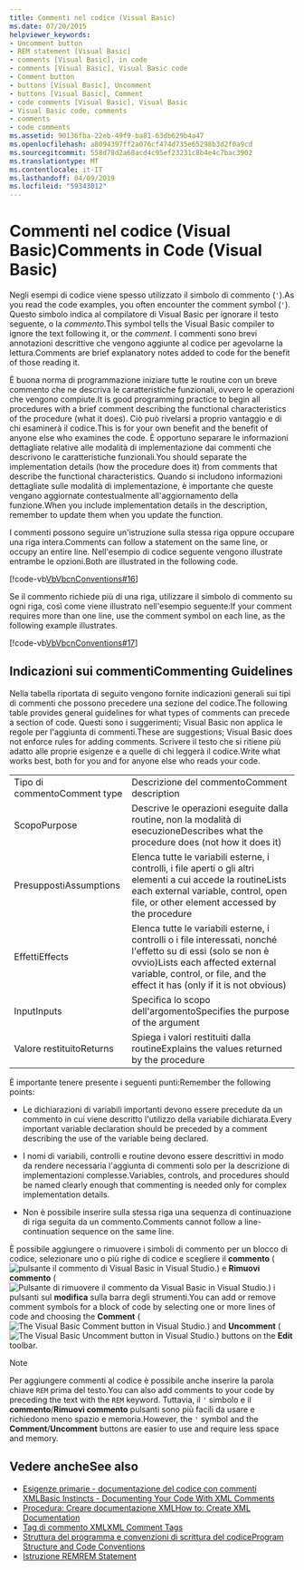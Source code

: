 ```yaml
---
title: Commenti nel codice (Visual Basic)
ms.date: 07/20/2015
helpviewer_keywords:
- Uncomment button
- REM statement [Visual Basic]
- comments [Visual Basic], in code
- comments [Visual Basic], Visual Basic code
- Comment button
- buttons [Visual Basic], Uncomment
- buttons [Visual Basic], Comment
- code comments [Visual Basic], Visual Basic
- Visual Basic code, comments
- comments
- code comments
ms.assetid: 90136fba-22eb-49f9-ba81-63db629b4a47
ms.openlocfilehash: a8094397ff2a076cf474d735e65298b3d2f0a9cd
ms.sourcegitcommit: 558d78d2a68acd4c95ef23231c8b4e4c7bac3902
ms.translationtype: MT
ms.contentlocale: it-IT
ms.lasthandoff: 04/09/2019
ms.locfileid: "59343012"
---
```

# <a name="comments-in-code-visual-basic"></a><span data-ttu-id="0f63a-102">Commenti nel codice (Visual Basic)</span><span class="sxs-lookup"><span data-stu-id="0f63a-102">Comments in Code (Visual Basic)</span></span>
<span data-ttu-id="0f63a-103">Negli esempi di codice viene spesso utilizzato il simbolo di commento (`'`).</span><span class="sxs-lookup"><span data-stu-id="0f63a-103">As you read the code examples, you often encounter the comment symbol (`'`).</span></span> <span data-ttu-id="0f63a-104">Questo simbolo indica al compilatore di Visual Basic per ignorare il testo seguente, o la *commento*.</span><span class="sxs-lookup"><span data-stu-id="0f63a-104">This symbol tells the Visual Basic compiler to ignore the text following it, or the *comment*.</span></span> <span data-ttu-id="0f63a-105">I commenti sono brevi annotazioni descrittive che vengono aggiunte al codice per agevolarne la lettura.</span><span class="sxs-lookup"><span data-stu-id="0f63a-105">Comments are brief explanatory notes added to code for the benefit of those reading it.</span></span>  
  
 <span data-ttu-id="0f63a-106">È buona norma di programmazione iniziare tutte le routine con un breve commento che ne descriva le caratteristiche funzionali, ovvero le operazioni che vengono compiute.</span><span class="sxs-lookup"><span data-stu-id="0f63a-106">It is good programming practice to begin all procedures with a brief comment describing the functional characteristics of the procedure (what it does).</span></span> <span data-ttu-id="0f63a-107">Ciò può rivelarsi a proprio vantaggio e di chi esaminerà il codice.</span><span class="sxs-lookup"><span data-stu-id="0f63a-107">This is for your own benefit and the benefit of anyone else who examines the code.</span></span> <span data-ttu-id="0f63a-108">È opportuno separare le informazioni dettagliate relative alle modalità di implementazione dai commenti che descrivono le caratteristiche funzionali.</span><span class="sxs-lookup"><span data-stu-id="0f63a-108">You should separate the implementation details (how the procedure does it) from comments that describe the functional characteristics.</span></span> <span data-ttu-id="0f63a-109">Quando si includono informazioni dettagliate sulle modalità di implementazione, è importante che queste vengano aggiornate contestualmente all'aggiornamento della funzione.</span><span class="sxs-lookup"><span data-stu-id="0f63a-109">When you include implementation details in the description, remember to update them when you update the function.</span></span>  
  
 <span data-ttu-id="0f63a-110">I commenti possono seguire un'istruzione sulla stessa riga oppure occupare una riga intera.</span><span class="sxs-lookup"><span data-stu-id="0f63a-110">Comments can follow a statement on the same line, or occupy an entire line.</span></span> <span data-ttu-id="0f63a-111">Nell'esempio di codice seguente vengono illustrate entrambe le opzioni.</span><span class="sxs-lookup"><span data-stu-id="0f63a-111">Both are illustrated in the following code.</span></span>  
  
 [!code-vb[VbVbcnConventions#16](~/samples/snippets/visualbasic/VS_Snippets_VBCSharp/VbVbcnConventions/VB/Class1.vb#16)]  
  
 <span data-ttu-id="0f63a-112">Se il commento richiede più di una riga, utilizzare il simbolo di commento su ogni riga, così come viene illustrato nell'esempio seguente:</span><span class="sxs-lookup"><span data-stu-id="0f63a-112">If your comment requires more than one line, use the comment symbol on each line, as the following example illustrates.</span></span>  
  
 [!code-vb[VbVbcnConventions#17](~/samples/snippets/visualbasic/VS_Snippets_VBCSharp/VbVbcnConventions/VB/Class1.vb#17)]  
  
## <a name="commenting-guidelines"></a><span data-ttu-id="0f63a-113">Indicazioni sui commenti</span><span class="sxs-lookup"><span data-stu-id="0f63a-113">Commenting Guidelines</span></span>  
 <span data-ttu-id="0f63a-114">Nella tabella riportata di seguito vengono fornite indicazioni generali sui tipi di commenti che possono precedere una sezione del codice.</span><span class="sxs-lookup"><span data-stu-id="0f63a-114">The following table provides general guidelines for what types of comments can precede a section of code.</span></span> <span data-ttu-id="0f63a-115">Questi sono i suggerimenti; Visual Basic non applica le regole per l'aggiunta di commenti.</span><span class="sxs-lookup"><span data-stu-id="0f63a-115">These are suggestions; Visual Basic does not enforce rules for adding comments.</span></span> <span data-ttu-id="0f63a-116">Scrivere il testo che si ritiene più adatto alle proprie esigenze e a quelle di chi leggerà il codice.</span><span class="sxs-lookup"><span data-stu-id="0f63a-116">Write what works best, both for you and for anyone else who reads your code.</span></span>  
  
|||  
|---|---|  
|<span data-ttu-id="0f63a-117">Tipo di commento</span><span class="sxs-lookup"><span data-stu-id="0f63a-117">Comment type</span></span>|<span data-ttu-id="0f63a-118">Descrizione del commento</span><span class="sxs-lookup"><span data-stu-id="0f63a-118">Comment description</span></span>|  
|<span data-ttu-id="0f63a-119">Scopo</span><span class="sxs-lookup"><span data-stu-id="0f63a-119">Purpose</span></span>|<span data-ttu-id="0f63a-120">Descrive le operazioni eseguite dalla routine, non la modalità di esecuzione</span><span class="sxs-lookup"><span data-stu-id="0f63a-120">Describes what the procedure does (not how it does it)</span></span>|  
|<span data-ttu-id="0f63a-121">Presupposti</span><span class="sxs-lookup"><span data-stu-id="0f63a-121">Assumptions</span></span>|<span data-ttu-id="0f63a-122">Elenca tutte le variabili esterne, i controlli, i file aperti o gli altri elementi a cui accede la routine</span><span class="sxs-lookup"><span data-stu-id="0f63a-122">Lists each external variable, control, open file, or other element accessed by the procedure</span></span>|  
|<span data-ttu-id="0f63a-123">Effetti</span><span class="sxs-lookup"><span data-stu-id="0f63a-123">Effects</span></span>|<span data-ttu-id="0f63a-124">Elenca tutte le variabili esterne, i controlli o i file interessati, nonché l'effetto su di essi (solo se non è ovvio)</span><span class="sxs-lookup"><span data-stu-id="0f63a-124">Lists each affected external variable, control, or file, and the effect it has (only if it is not obvious)</span></span>|  
|<span data-ttu-id="0f63a-125">Input</span><span class="sxs-lookup"><span data-stu-id="0f63a-125">Inputs</span></span>|<span data-ttu-id="0f63a-126">Specifica lo scopo dell'argomento</span><span class="sxs-lookup"><span data-stu-id="0f63a-126">Specifies the purpose of the argument</span></span>|  
|<span data-ttu-id="0f63a-127">Valore restituito</span><span class="sxs-lookup"><span data-stu-id="0f63a-127">Returns</span></span>|<span data-ttu-id="0f63a-128">Spiega i valori restituiti dalla routine</span><span class="sxs-lookup"><span data-stu-id="0f63a-128">Explains the values returned by the procedure</span></span>|  
  
 <span data-ttu-id="0f63a-129">È importante tenere presente i seguenti punti:</span><span class="sxs-lookup"><span data-stu-id="0f63a-129">Remember the following points:</span></span>  
  
-   <span data-ttu-id="0f63a-130">Le dichiarazioni di variabili importanti devono essere precedute da un commento in cui viene descritto l'utilizzo della variabile dichiarata.</span><span class="sxs-lookup"><span data-stu-id="0f63a-130">Every important variable declaration should be preceded by a comment describing the use of the variable being declared.</span></span>  
  
-   <span data-ttu-id="0f63a-131">I nomi di variabili, controlli e routine devono essere descrittivi in modo da rendere necessaria l'aggiunta di commenti solo per la descrizione di implementazioni complesse.</span><span class="sxs-lookup"><span data-stu-id="0f63a-131">Variables, controls, and procedures should be named clearly enough that commenting is needed only for complex implementation details.</span></span>  
  
-   <span data-ttu-id="0f63a-132">Non è possibile inserire sulla stessa riga una sequenza di continuazione di riga seguita da un commento.</span><span class="sxs-lookup"><span data-stu-id="0f63a-132">Comments cannot follow a line-continuation sequence on the same line.</span></span>  
  
 <span data-ttu-id="0f63a-133">È possibile aggiungere o rimuovere i simboli di commento per un blocco di codice, selezionare uno o più righe di codice e scegliere il **commento** (![pulsante il commento di Visual Basic in Visual Studio.](./media/comments-in-code/visual-basic-comment-button.gif)) e **Rimuovi commento**  (![Pulsante di rimuovere il commento da Visual Basic in Visual Studio.](./media/comments-in-code/visual-basic-uncomment-button.gif)) i pulsanti sul **modifica** sulla barra degli strumenti.</span><span class="sxs-lookup"><span data-stu-id="0f63a-133">You can add or remove comment symbols for a block of code by selecting one or more lines of code and choosing the **Comment** (![The Visual Basic Comment button in Visual Studio.](./media/comments-in-code/visual-basic-comment-button.gif)) and **Uncomment** (![The Visual Basic Uncomment button in Visual Studio.](./media/comments-in-code/visual-basic-uncomment-button.gif)) buttons on the **Edit** toolbar.</span></span>  
  
> [!NOTE]
>  <span data-ttu-id="0f63a-134">Per aggiungere commenti al codice è possibile anche inserire la parola chiave `REM` prima del testo.</span><span class="sxs-lookup"><span data-stu-id="0f63a-134">You can also add comments to your code by preceding the text with the `REM` keyword.</span></span> <span data-ttu-id="0f63a-135">Tuttavia, il `'` simbolo e il **commento**/**Rimuovi commento** pulsanti sono più facili da usare e richiedono meno spazio e memoria.</span><span class="sxs-lookup"><span data-stu-id="0f63a-135">However, the `'` symbol and the **Comment**/**Uncomment** buttons are easier to use and require less space and memory.</span></span>  
  
## <a name="see-also"></a><span data-ttu-id="0f63a-136">Vedere anche</span><span class="sxs-lookup"><span data-stu-id="0f63a-136">See also</span></span>

- [<span data-ttu-id="0f63a-137">Esigenze primarie - documentazione del codice con commenti XML</span><span class="sxs-lookup"><span data-stu-id="0f63a-137">Basic Instincts - Documenting Your Code With XML Comments</span></span>](https://msdn.microsoft.com/magazine/dd722812.aspx)
- [<span data-ttu-id="0f63a-138">Procedura: Creare documentazione XML</span><span class="sxs-lookup"><span data-stu-id="0f63a-138">How to: Create XML Documentation</span></span>](../../../visual-basic/programming-guide/program-structure/how-to-create-xml-documentation.md)
- [<span data-ttu-id="0f63a-139">Tag di commento XML</span><span class="sxs-lookup"><span data-stu-id="0f63a-139">XML Comment Tags</span></span>](../../../visual-basic/language-reference/xmldoc/index.md)
- [<span data-ttu-id="0f63a-140">Struttura del programma e convenzioni di scrittura del codice</span><span class="sxs-lookup"><span data-stu-id="0f63a-140">Program Structure and Code Conventions</span></span>](../../../visual-basic/programming-guide/program-structure/program-structure-and-code-conventions.md)
- [<span data-ttu-id="0f63a-141">Istruzione REM</span><span class="sxs-lookup"><span data-stu-id="0f63a-141">REM Statement</span></span>](../../../visual-basic/language-reference/statements/rem-statement.md)
